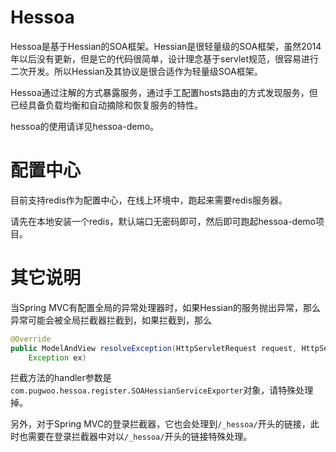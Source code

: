 # Hessoa

Hessoa是基于Hessian的SOA框架。Hessian是很轻量级的SOA框架，虽然2014年以后没有更新，但是它的代码很简单，设计理念基于servlet规范，很容易进行二次开发。所以Hessian及其协议是很合适作为轻量级SOA框架。

Hessoa通过注解的方式暴露服务，通过手工配置hosts路由的方式发现服务，但已经具备负载均衡和自动摘除和恢复服务的特性。

hessoa的使用请详见hessoa-demo。

# 配置中心

目前支持redis作为配置中心，在线上环境中，跑起来需要redis服务器。

请先在本地安装一个redis，默认端口无密码即可，然后即可跑起hessoa-demo项目。

# 其它说明

当Spring MVC有配置全局的异常处理器时，如果Hessian的服务抛出异常，那么异常可能会被全局拦截器拦截到，如果拦截到，那么

```java
@Override
public ModelAndView resolveException(HttpServletRequest request, HttpServletResponse response, Object handler,
	Exception ex)
```

拦截方法的handler参数是`com.pugwoo.hessoa.register.SOAHessianServiceExporter`对象，请特殊处理掉。

另外，对于Spring MVC的登录拦截器，它也会处理到`/_hessoa/`开头的链接，此时也需要在登录拦截器中对以`/_hessoa/`开头的链接特殊处理。


